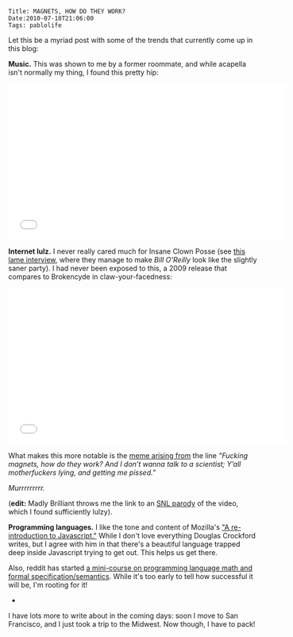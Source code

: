     Title: MAGNETS, HOW DO THEY WORK?
    Date:2010-07-18T21:06:00
    Tags: pablolife

Let this be a myriad post with some of the trends that currently come up in this blog:

**Music.**  This was shown to me  by a former roommate, and while acapella isn't
normally my thing, I found this pretty hip:

<!-- more -->

<iframe width="560" height="315" src="//www.youtube.com/embed/4om1rQKPijI" frameborder="0" allowfullscreen></iframe>

**Internet lulz.** I never really cared much for Insane Clown Posse (see [this
lame interview][1], where they manage to make _Bill O'Reilly_ look like the
slightly saner party). I had never been exposed to this, a 2009 release that
compares to Brokencyde in claw-your-facedness:

<iframe width="560" height="315" src="//www.youtube.com/embed/_-agl0pOQfs" frameborder="0" allowfullscreen></iframe>

What makes this more notable is the [meme arising from][2] the line _"Fucking
magnets, how do they work? And I don’t wanna talk to a scientist; Y’all
motherfuckers lying, and getting me pissed."_

_Murrrrrrrrr._

(**edit:** Madly Brilliant throws me the link to an [SNL parody][3] of the video,
which I found sufficiently lulzy).

**Programming languages.** I like the tone and content of Mozilla's ["A re-
introduction to Javascript."][4] While I don't love everything Douglas
Crockford writes, but I agree with him in that there's a beautiful language
trapped deep inside Javascript trying to get out. This helps us get there.

Also, reddit has started [a mini-course on programming language math and
formal specification/semantics][5]. While it's too early to tell how
successful it will be, I'm rooting for it!

-

I have lots more to write about in the coming days: soon I move to San
Francisco, and I just took a trip to the Midwest. Now though, I have to pack!


   [1]: http://www.youtube.com/watch?v=9KxTUZ33gdM
   [2]: http://knowyourmeme.com/memes/f-cking-magnets-how-do-they-work
   [3]: http://www.hulu.com/watch/143249/saturday-night-live-outrageous-clown-squad-kickspit-dirt-festival
   [4]: https://developer.mozilla.org/en/a_re-introduction_to_javascript
   [5]: http://www.reddit.com/r/UniversityofReddit/comments/clu38/class_languages_and_lambdas_the_mathemagic_of/
